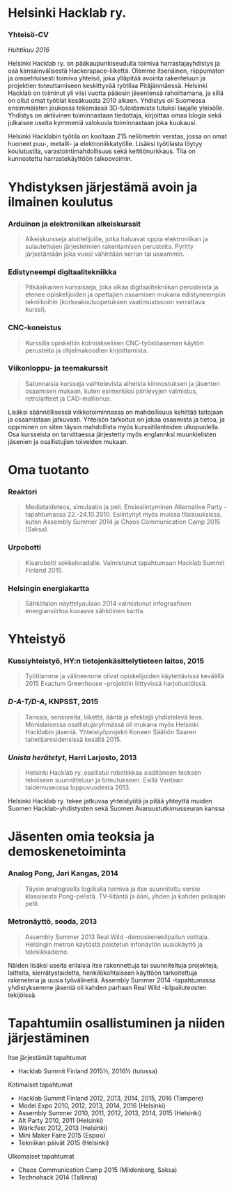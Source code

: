 # Helsinki Hacklab ry.
### Yhteisö-CV

*Huhtikuu 2016*

Helsinki Hacklab ry. on pääkaupunkiseudulla toimiva harrastajayhdistys ja osa kansainvälisestä Hackerspace-liikettä. Olemme itsenäinen, riippumaton ja omaehtoisesti toimiva yhteisö, joka ylläpitää avointa rakenteluun ja projektien toteuttamiseen keskittyvää työtilaa Pitäjänmäessä. Helsinki Hacklab on toiminut yli viisi vuotta pääosin jäsentensä rahoittamana, ja sillä on ollut omat työtilat kesäkuusta 2010 alkaen. Yhdistys oli Suomessa ensimmäisten joukossa tekemässä 3D-tulostamista tutuksi laajalle yleisölle. Yhdistys on aktiivinen toiminnastaan tiedottaja, kirjoittaa omaa blogia sekä julkaisee useita kymmeniä valokuvia toiminnastaan joka kuukausi.

Helsinki Hacklabin työtila on kooltaan 215 neliömetrin verstas, jossa on omat huoneet puu-, metalli- ja elektroniikkatyölle. Lisäksi työtilasta löytyy koulutustila, varastointimahdollisuus sekä keittiönurkkaus. Tila on kunnostettu harrastekäyttöön talkoovoimin.

# Yhdistyksen järjestämä avoin ja ilmainen koulutus

### Arduinon ja elektroniikan alkeiskurssit
> Alkeiskursseja aloittelijoille, jotka haluavat oppia elektroniikan ja sulautettujen järjestelmien rakentamisen perusteita. Pyritty järjestämään joka vuosi vähintään kerran tai useammin.

### Edistyneempi digitaalitekniikka
> Pitkäaikainen kurssisarja, joka alkaa digitaalitekniikan perusteista ja etenee opiskelijoiden ja opettajien osaamisen mukana edistyneempiin tekniikoihin (korkeakouluopetuksen vaatimustasoon verrattava kurssi).

### CNC-koneistus
> Kurssilla opiskeltiin kolmiakselisen CNC-työstöaseman käytön perusteita ja ohjelmakoodien kirjoittamista.

### Viikonloppu- ja teemakurssit
> Satunnaisia kursseja vaihtelevista aiheista kiinnostuksen ja jäsenten osaamisen mukaan, kuten esimerkiksi piirilevyjen valmistus, retrolaitteet ja CAD-mallinnus.

Lisäksi säännöllisessä viikkotoiminnassa on mahdollisuus kehittää taitojaan ja osaamistaan jatkuvasti. Yhteisön tarkoitus on jakaa osaamista ja tietoa, ja oppiminen on siten täysin mahdollista myös kurssitilanteiden ulkopuolella. Osa kursseista on tarvittaessa järjestetty myös englannksi muunkielisten jäsenien ja osallistujien toiveiden mukaan.

# Oma tuotanto

### Reaktori
> Mediataideteos, simulaatio ja peli. Ensiesiintyminen Alternative Party -tapahtumassa 22.-24.10.2010. Esiintynyt myös muissa tilaisuuksissa, kuten Assembly Summer 2014 ja Chaos Communication Camp 2015 (Saksa).

### Urpobotti
> Kisarobotti sokkeloradalle. Valmistunut tapahtumaan Hacklab Summit Finland 2015.

### Helsingin energiakartta
> Sähkötalon näyttelyaulaan 2014 valmistunut infograafinen energiansiirtoa kuvaava sähköinen kartta.

# Yhteistyö

### Kussiyhteistyö, HY:n tietojenkäsittelytieteen laitos, 2015
> Työtilamme ja välineemme olivat opiskelijoiden käytettävissä keväällä 2015 Exactum Greenhouse -projektiin liittyvissä harjoitustöissä. 

### *D-A-T/D-A*, KNPSST, 2015
> Tanssia, sensoreita, liikettä, ääntä ja efektejä yhdistelevä teos. Monialaisessa osallistujaryhmässä oli mukana myös Helsinki Hacklabin jäseniä. Yhteistyöprojekti Koneen Säätiön Saaren taiteilijaresidensissä kesällä 2015.

### *Unista herätetyt*, Harri Larjosto, 2013
> Helsinki Hacklab ry. osallistui robotiikkaa sisältäneen teoksen tekniseen suunnitteluun ja toteutukseen. Esillä Vantaan taidemuseossa loppuvuodesta 2013.

Helsinki Hacklab ry. tekee jatkuvaa yhteistyötä ja pitää yhteyttä muiden Suomen Hacklab-yhdistysten sekä Suomen Avaruustutkimusseuran kanssa

# Jäsenten omia teoksia ja demoskenetoiminta

### Analog Pong, Jari Kangas, 2014
> Täysin analogisella logiikalla toimiva ja itse suunniteltu versio klassisesta Pong-pelistä. TV-liitäntä ja ääni, yhden ja kahden pelaajan pelit.

### Metronäyttö, sooda, 2013
> Assembly Summer 2013 Real Wild -demoskenekilpailun voittaja. Helsingin metron käytöstä poistetun infonäytön uusiokäyttö ja tekniikkademo.

Näiden lisäksi useita erilaisia itse rakennettuja tai suunniteltuja projekteja, laitteita, kierrätystaidetta, henkilökohtaiseen käyttöön tarkoitettuja rakenelmia ja uusia työvälineitä. Assembly Summer 2014 -tapahtumassa yhdistyksemme jäseniä oli kahden parhaan Real Wild -kilpailuteosten tekijöissä.

# Tapahtumiin osallistuminen ja niiden järjestäminen

Itse järjestämät tapahtumat
* Hacklab Summit Finland 2015½, 2016½ (tulossa)

Kotimaiset tapahtumat
* Hacklab Summit Finland 2012, 2013, 2014, 2015, 2016 (Tampere)
* Model Expo 2010, 2012, 2013, 2014, 2016 (Helsinki)
* Assembly Summer 2010, 2011, 2012, 2013, 2014, 2015 (Helsinki)
* Alt Party 2010, 2011 (Helsinki)
* Wärk:fest 2012, 2013 (Helsinki)
* Mini Maker Faire 2015 (Espoo)
* Tekniikan päivät 2015 (Helsinki)

Ulkomaiset tapahtumat
* Chaos Communication Camp 2015 (Mildenberg, Saksa)
* Technohack 2014 (Tallinna)
